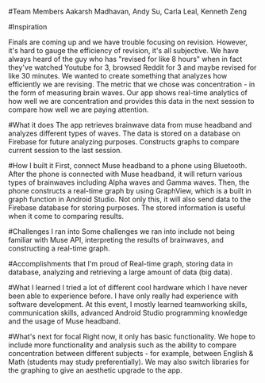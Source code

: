 
#Team Members
Aakarsh Madhavan, Andy Su, Carla Leal, Kenneth Zeng

#Inspiration

Finals are coming up and we have trouble focusing on revision. However, it's hard to gauge the efficiency of revision, it's all subjective. We have always heard of the guy who has "revised for like 8 hours" when in fact they've watched Youtube for 3, browsed Reddit for 3 and maybe revised for like 30 minutes. We wanted to create something that analyzes how efficiently we are revising. The metric that we chose was concentration - in the form of measuring brain waves. Our app shows real-time analytics of how well we are concentration and provides this data in the next session to compare how well we are paying attention.

#What it does
The app retrieves brainwave data from muse headband and analyzes different types of waves. The data is stored on a database on Firebase for future analyzing purposes. Constructs graphs to compare current session to the last session.

#How I built it
First, connect Muse headband to a phone using Bluetooth. After the phone is connected with Muse headband, it will return various types of brainwaves including Alpha waves and Gamma waves. Then, the phone constructs a real-time graph by using GraphView, which is a built in graph function in Android Studio. Not only this, it will also send data to the Firebase database for storing purposes. The stored information is useful when it come to comparing results.

#Challenges I ran into
Some challenges we ran into include not being familiar with Muse API, interpreting the results of brainwaves, and constructing a real-time graph.

#Accomplishments that I'm proud of
Real-time graph, storing data in database, analyzing and retrieving a large amount of data (big data).

#What I learned
I tried a lot of different cool hardware which I have never been able to experience before. I have only really had experience with software development. At this event, I mostly learned teamworking skills, communication skills, advanced Android Studio programming knowledge and the usage of Muse headband.

#What's next for focal
Right now, it only has basic functionality. We hope to include more functionality and analysis such as the ability to compare concentration between different subjects - for example, between English & Math (students may study preferentially). We may also switch libraries for the graphing to give an aesthetic upgrade to the app.
